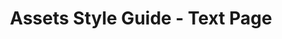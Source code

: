 ---
published: true
layout: landing-page
lang: en
title: "Assets Style Guide - Text Page"
"meta-title": "Healthcare.gov's Assets Style Guide Page - Text Page"
"meta-description": "Healthcare.gov's Assets Style Guide Page - Text Page"
---